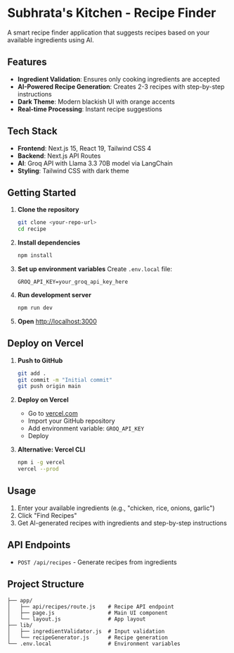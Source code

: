 # Subhrata's Kitchen - Recipe Finder

A smart recipe finder application that suggests recipes based on your available ingredients using AI.

## Features

- **Ingredient Validation**: Ensures only cooking ingredients are accepted
- **AI-Powered Recipe Generation**: Creates 2-3 recipes with step-by-step instructions
- **Dark Theme**: Modern blackish UI with orange accents
- **Real-time Processing**: Instant recipe suggestions

## Tech Stack

- **Frontend**: Next.js 15, React 19, Tailwind CSS 4
- **Backend**: Next.js API Routes
- **AI**: Groq API with Llama 3.3 70B model via LangChain
- **Styling**: Tailwind CSS with dark theme

## Getting Started

1. **Clone the repository**
   ```bash
   git clone <your-repo-url>
   cd recipe
   ```

2. **Install dependencies**
   ```bash
   npm install
   ```

3. **Set up environment variables**
   Create `.env.local` file:
   ```
   GROQ_API_KEY=your_groq_api_key_here
   ```

4. **Run development server**
   ```bash
   npm run dev
   ```

5. **Open** [http://localhost:3000](http://localhost:3000)

## Deploy on Vercel

1. **Push to GitHub**
   ```bash
   git add .
   git commit -m "Initial commit"
   git push origin main
   ```

2. **Deploy on Vercel**
   - Go to [vercel.com](https://vercel.com)
   - Import your GitHub repository
   - Add environment variable: `GROQ_API_KEY`
   - Deploy

3. **Alternative: Vercel CLI**
   ```bash
   npm i -g vercel
   vercel --prod
   ```

## Usage

1. Enter your available ingredients (e.g., "chicken, rice, onions, garlic")
2. Click "Find Recipes"
3. Get AI-generated recipes with ingredients and step-by-step instructions

## API Endpoints

- `POST /api/recipes` - Generate recipes from ingredients

## Project Structure

```
├── app/
│   ├── api/recipes/route.js    # Recipe API endpoint
│   ├── page.js                 # Main UI component
│   └── layout.js               # App layout
├── lib/
│   ├── ingredientValidator.js  # Input validation
│   └── recipeGenerator.js      # Recipe generation
└── .env.local                  # Environment variables
```
